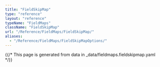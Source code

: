 ```yaml
---
title: "FieldSkipMap"
type: "reference"
layout: "reference"
typeName: "FieldMaps"
className: "FieldSkipMap"
url: "/Reference/FieldMaps/FieldSkipMap/"
aliases:
  - "/Reference/FieldMaps/FieldSkipMapOptions/"
---
```


{{/* This page is generated from data in _data/fieldmaps.fieldskipmap.yaml */}}
